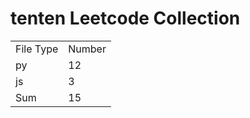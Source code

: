 # tenten Leetcode Collection

<table><tr><td>File Type</td><td>Number</td></tr><tr><td>py</td><td>12</td></tr><tr><td>js</td><td>3</td></tr><tr><td>Sum</td><td>15</td></tr></table>